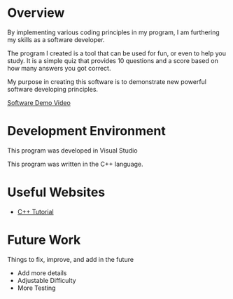 # Overview

By implementing various coding principles in my program, I am furthering my skills as a software developer.

The program I created is a tool that can be used for fun, or even to help you study. It is a simple quiz that provides 10 questions and a score based on how many answers you got correct.

My purpose in creating this software is to demonstrate new powerful software developing principles.

[Software Demo Video](https://youtu.be/W6OinIivI8M)

# Development Environment

This program was developed in Visual Studio

This program was written in the C++ language.

# Useful Websites

* [C++ Tutorial](https://www.w3schools.com/cpp/)

# Future Work

Things to fix, improve, and add in the future
* Add more details
* Adjustable Difficulty
* More Testing

